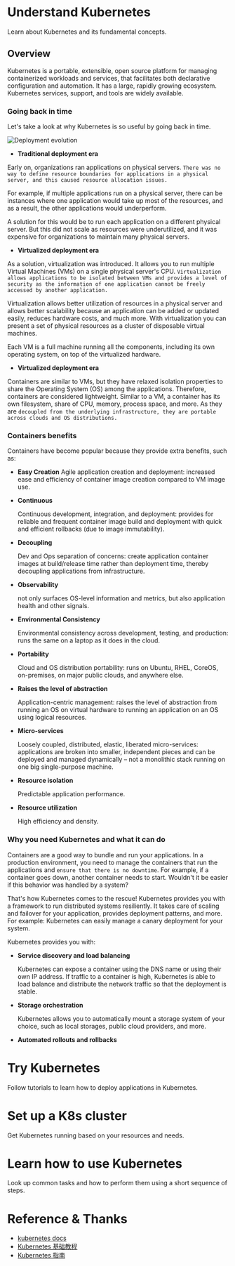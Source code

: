 
# Understand Kubernetes
Learn about Kubernetes and its fundamental concepts.
## Overview
Kubernetes is a portable, extensible, open source platform for managing containerized workloads and services, that facilitates both declarative configuration and automation. It has a large, rapidly growing ecosystem. Kubernetes services, support, and tools are widely available.

### Going back in time

Let's take a look at why Kubernetes is so useful by going back in time.

![Deployment evolution](https://d33wubrfki0l68.cloudfront.net/26a177ede4d7b032362289c6fccd448fc4a91174/eb693/images/docs/container_evolution.svg)

+ **Traditional deployment era** 

Early on, organizations ran applications on physical servers. `There was no way to define resource boundaries for applications in a physical server, and this caused resource allocation issues. `

For example, if multiple applications run on a physical server, there can be instances where one application would take up most of the resources, and as a result, the other applications would underperform. 

A solution for this would be to run each application on a different physical server. But this did not scale as resources were underutilized, and it was expensive for organizations to maintain many physical servers.

+ **Virtualized deployment era** 

As a solution, virtualization was introduced. It allows you to run multiple Virtual Machines (VMs) on a single physical server's CPU. `Virtualization allows applications to be isolated between VMs and provides a level of security as the information of one application cannot be freely accessed by another application.`

Virtualization allows better utilization of resources in a physical server and allows better scalability because an application can be added or updated easily, reduces hardware costs, and much more. With virtualization you can present a set of physical resources as a cluster of disposable virtual machines.

Each VM is a full machine running all the components, including its own operating system, on top of the virtualized hardware.

+ **Virtualized deployment era**

Containers are similar to VMs, but they have relaxed isolation properties to share the Operating System (OS) among the applications. Therefore, containers are considered lightweight. Similar to a VM, a container has its own filesystem, share of CPU, memory, process space, and more. As they are `decoupled from the underlying infrastructure, they are portable across clouds and OS distributions.`

### Containers benefits

Containers have become popular because they provide extra benefits, such as:

- **Easy Creation**
  Agile application creation and deployment: increased ease and efficiency of container image creation compared to VM image use.

- **Continuous**

  Continuous development, integration, and deployment: provides for reliable and frequent container image build and deployment with quick and efficient rollbacks (due to image immutability).

- **Decoupling**

  Dev and Ops separation of concerns: create application container images at build/release time rather than deployment time, thereby decoupling applications from infrastructure.

- **Observability**

  not only surfaces OS-level information and metrics, but also application health and other signals.

- **Environmental Consistency**

  Environmental consistency across development, testing, and production: runs the same on a laptop as it does in the cloud.

- **Portability**

  Cloud and OS distribution portability: runs on Ubuntu, RHEL, CoreOS, on-premises, on major public clouds, and anywhere else.

- **Raises the level of abstraction**

  Application-centric management: raises the level of abstraction from running an OS on virtual hardware to running an application on an OS using logical resources.

- **Micro-services**

  Loosely coupled, distributed, elastic, liberated micro-services: applications are broken into smaller, independent pieces and can be deployed and managed dynamically – not a monolithic stack running on one big single-purpose machine.

- **Resource isolation**

  Predictable application performance.

- **Resource utilization**

  High efficiency and density.

### Why you need Kubernetes and what it can do

Containers are a good way to bundle and run your applications. In a production environment, you need to manage the containers that run the applications and `ensure that there is no downtime`. For example, if a container goes down, another container needs to start. Wouldn't it be easier if this behavior was handled by a system?



That's how Kubernetes comes to the rescue! Kubernetes provides you with a framework to run distributed systems resiliently. It takes care of scaling and failover for your application, provides deployment patterns, and more. For example: Kubernetes can easily manage a canary deployment for your system.



Kubernetes provides you with:

+ **Service discovery and load balancing**

  Kubernetes can expose a container using the DNS name or using their own IP address. If traffic to a container is high, Kubernetes is able to load balance and distribute the network traffic so that the deployment is stable.

+ **Storage orchestration**

  Kubernetes allows you to automatically mount a storage system of your choice, such as local storages, public cloud providers, and more.

+ **Automated rollouts and rollbacks**

  






# Try Kubernetes
Follow tutorials to learn how to deploy applications in Kubernetes.

# Set up a K8s cluster
Get Kubernetes running based on your resources and needs.

# Learn how to use Kubernetes
Look up common tasks and how to perform them using a short sequence of steps.













# Reference & Thanks
+ [kubernetes docs](https://kubernetes.io/docs/home/)
+ [Kubernetes 基础教程](https://lib.jimmysong.io/kubernetes-handbook/)
+ [Kubernetes 指南](https://feisky.gitbooks.io/kubernetes/content/)